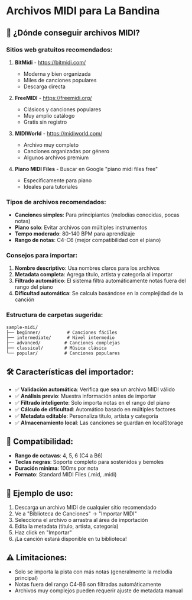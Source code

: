 # Archivos MIDI para La Bandina

## 🎵 ¿Dónde conseguir archivos MIDI?

### Sitios web gratuitos recomendados:

1. **BitMidi** - https://bitmidi.com/
   - Moderna y bien organizada
   - Miles de canciones populares
   - Descarga directa

2. **FreeMIDI** - https://freemidi.org/
   - Clásicos y canciones populares
   - Muy amplio catálogo
   - Gratis sin registro

3. **MIDIWorld** - https://midiworld.com/
   - Archivo muy completo
   - Canciones organizadas por género
   - Algunos archivos premium

4. **Piano MIDI Files** - Buscar en Google "piano midi files free"
   - Específicamente para piano
   - Ideales para tutoriales

### Tipos de archivos recomendados:

- **Canciones simples**: Para principiantes (melodías conocidas, pocas notas)
- **Piano solo**: Evitar archivos con múltiples instrumentos
- **Tempo moderado**: 80-140 BPM para aprendizaje
- **Rango de notas**: C4-C6 (mejor compatibilidad con el piano)

### Consejos para importar:

1. **Nombre descriptivo**: Usa nombres claros para los archivos
2. **Metadata completa**: Agrega título, artista y categoría al importar
3. **Filtrado automático**: El sistema filtra automáticamente notas fuera del rango del piano
4. **Dificultad automática**: Se calcula basándose en la complejidad de la canción

### Estructura de carpetas sugerida:

```
sample-midi/
├── beginner/          # Canciones fáciles
├── intermediate/      # Nivel intermedio
├── advanced/         # Canciones complejas
├── classical/        # Música clásica
└── popular/          # Canciones populares
```

## 🛠 Características del importador:

- ✅ **Validación automática**: Verifica que sea un archivo MIDI válido
- ✅ **Análisis previo**: Muestra información antes de importar
- ✅ **Filtrado inteligente**: Solo importa notas en el rango del piano
- ✅ **Cálculo de dificultad**: Automático basado en múltiples factores
- ✅ **Metadata editable**: Personaliza título, artista y categoría
- ✅ **Almacenamiento local**: Las canciones se guardan en localStorage

## 🎹 Compatibilidad:

- **Rango de octavas**: 4, 5, 6 (C4 a B6)
- **Teclas negras**: Soporte completo para sostenidos y bemoles
- **Duración mínima**: 100ms por nota
- **Formato**: Standard MIDI Files (.mid, .midi)

## 📝 Ejemplo de uso:

1. Descarga un archivo MIDI de cualquier sitio recomendado
2. Ve a "Biblioteca de Canciones" → "Importar MIDI"
3. Selecciona el archivo o arrastra al área de importación
4. Edita la metadata (título, artista, categoría)
5. Haz click en "Importar"
6. ¡La canción estará disponible en tu biblioteca!

## ⚠️ Limitaciones:

- Solo se importa la pista con más notas (generalmente la melodía principal)
- Notas fuera del rango C4-B6 son filtradas automáticamente
- Archivos muy complejos pueden requerir ajuste de metadata manual
